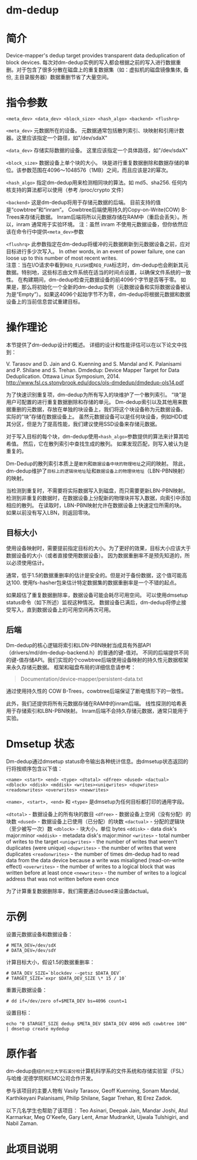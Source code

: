 # dm-dedup

简介
====

Device-mapper's dedup target provides transparent data deduplication of block devices. 
每次对dm-dedup实例的写入都会根据之前的写入进行数据重删。对于包含了很多分散在磁盘上的重复数据集（如：虚拟机的磁盘镜像集体, 备份, 主目录服务器）数据重删节省了大量空间。

指令参数
========

```
<meta_dev> <data_dev> <block_size> <hash_algo> <backend> <flushrq>
```

`<meta_dev>`
    元数据所在的设备。
    元数据通常包括散列索引、块映射和引用计数器。这里应该指定一个路径，如"/dev/sdaX"
    
`<data_dev>`
    存储实际数据的设备。
    这里应该指定一个具体路径，如"/dev/sdaX"

`<block_size>`
    数据设备上单个块的大小。
    块是进行重复数据删除和数据存储的单位。该参数范围在4096～1048576（1MB）之间，而且应该是2的幂次。

`<hash_algo>`
    指定dm-dedup用来检测相同块的算法。如 md5、sha256. 
    任何内核支持的算法都可以使用（参考 /proc/crypto 文件）

`<backend>`
    这是dm-dedup将用于存储元数据的后端。
    目前支持的值是“cowbtree”和“inram”。
	Cowbtree后端使用持久的Copy-on-Write(COW) B-Trees来存储元数据。
	Inram后端将所以元数据存储在RAM中（重启会丢失）。所以，inram 通常用于实验环境。
	注：虽然 inram 不使用元数据设备，但你依然应该在命令行中提供`<meta_dev>`参数

`<flushrq>`
    此参数指定在dm-dedup将缓冲的元数据刷新到元数据设备之前，应对目标进行多少次写入。
	In other words, in an event of power failure, one can loose up to this	number of most recent writes.  
	注意：当在I/O请求中看到`REQ_FLUSH`或`REQ_FUA`标志时，dm-dedup也会刷新其元数据。特别地，这些标志由文件系统在适当的时间点设置，以确保文件系统的一致性。
	在构建期间，dm-dedup检查元数据设备的前4096个字节是否等于零。 如果是，那么将初始化一个全新的dm-dedup实例（元数据设备和实际数据设备被认为是“Empty”）。如果这4096个起始字节不为零，dm-dedup将根据元数据和数据设备上的当前信息尝试重建目标。


操作理论
========

本节提供了dm-dedup设计的概述。 详细的设计和性能评估可以在以下论文中找到：

V. Tarasov and D. Jain and G. Kuenning and S. Mandal and K. Palanisami and P.
Shilane and S. Trehan. Dmdedup: Device Mapper Target for Data Deduplication.
Ottawa Linux Symposium, 2014.
http://www.fsl.cs.stonybrook.edu/docs/ols-dmdedup/dmdedup-ols14.pdf

为了快速识别重复项，dm-dedup为所有写入的块维护了一个散列索引。 “块”是用户可配置的进行重复数据删除和存储的单元。 Dm-dedup索引以及其他用来数据重删的元数据，存放在单独的块设备上，我们将这个块设备称为元数据设备。 实际的“块”存储在数据设备上。 虽然元数据设备可以是任何块设备，例如HDD或其分区，但是为了提高性能，我们建议使用SSD设备来存储元数据。

对于写入目标的每个块，dm-dedup使用`<hash_algo>`参数提供的算法来计算其哈希值。 然后，它在散列索引中查找生成的散列。 如果发现匹配，则写入被认为是重复的。

Dm-Dedup的散列索引本质上是`散列`和`数据设备中块的物理地址`之间的映射。 
除此，dm-dedup维护了`目标上的逻辑块地址`址和`数据设备上的物理块地址`（LBN-PBN映射）的映射。

当检测到重复时，不需要将实际数据写入到磁盘，而只需要更新LBN-PBN映射。
检测到非重复的数据时，在数据设备上分配新的物理块并写入数据，向索引中添加相应的散列。
在读取时，LBN-PBN映射允许在数据设备上快速定位所需的块。 如果以前没有写入LBN，则返回零块。


目标大小
-----------

使用设备映射时，需要提前指定目标的大小。为了更好的效果，目标大小应该大于数据设备的大小（或者直接使用数据设备）。
因为数据重删率不是预先知道的，所以必须使用估计。

通常，低于1.5的数据重删率的估计是安全的。但是对于备份数据，这个值可能高达100.
使用fs-hasher包来估计特定数据集的数据重删率是一个不错的起点。

如果超估了重复数据删除率，数据设备可能会耗尽可用空间。 可以使用dmsetup status命令（如下所述）监视这种情况。 
数据设备已满后，dm-dedup将停止接受写入，直到数据设备上的可用空间再次可用。

后端
--------

Dm-dedup的核心逻辑将索引和LDN-PBN映射当成具有外部API（drivers/md/dm-dedup-backend.h）的普通的键-值对。
不同的后端提供不同的键-值存储API。我们实现的个cowbtree后端使用设备映射的持久性元数据框架来永久存储元数据。
框架和磁盘布局的详细信息请参考：

> Documentation/device-mapper/persistent-data.txt

通过使用持久性的 COW B-Trees，cowbtree后端保证了断电情形下的一致性。

此外，我们还提供将所有元数据存储在RAM中的inram后端。
线性探测的哈希表用于存储索引和LBN-PBN映射。
Inram后端不会持久存储元数据，通常只能用于实验。

Dmsetup 状态
==============

Dm-dedup通过dmsetup status命令输出各种统计信息。由dmsetup状态返回的行将按顺序包含以下值：

```
<name> <start> <end> <type> <dtotal> <dfree> <dused> <dactual> <dblock> <ddisk> <mddisk> <writes><uniqwrites> <dupwrites> <readonwrites> <overwrites> <newwrites>
```

`<name>, <start>, <end>` 和 `<type>` 是dmsetup为任何目标都打印的通用字段。

`<dtotal>`       - 数据设备上的所有块的数目
`<dfree>`        - 数据设备上空闲（没有分配）的块数
`<dused>`        - 数据设备上已使用（已分配）的块数
`<dactual>`      - 分配的逻辑块（至少被写一次）数
`<dblock>`       - 块大小，单位 bytes
`<ddisk>`        - data disk's major:minor
`<mddisk>`       - metadata disk's major:minor
`<writes>`       - total number of writes to the target
`<uniqwrites>`   - the number of writes that weren't duplicates (were unique)
`<dupwrites>`    - the number of writes that were duplicates
`<readonwrites>` - the number of times dm-dedup had to read data from the data device because a write was misaligned (read-on-write effect)
`<overwrites>`   - the number of writes to a logical block that was written before at least once
`<newwrites>`    - the number of writes to a logical address that was not written before even once

为了计算重复数据删除率，我们需要通过dused来设置dactual。

示例
=======

设置元数据设备和数据设备：
```
# META_DEV=/dev/sdX
# DATA_DEV=/dev/sdY
```

计算目标大小，假设1.5的数据重删率：
```
# DATA_DEV_SIZE=`blockdev --getsz $DATA_DEV`
# TARGET_SIZE=`expr $DATA_DEV_SIZE \* 15 / 10`
```

重置元数据设备：
```
# dd if=/dev/zero of=$META_DEV bs=4096 count=1
```

设置目标：
```
echo "0 $TARGET_SIZE dedup $META_DEV $DATA_DEV 4096 md5 cowbtree 100" | dmsetup create mydedup
```

原作者
=======
dm-dedup由`纽约州立大学石溪分校`计算机科学系的文件系统和存储实验室（FSL）与哈维·泥德学院和EMC公司合作开发。

参与该项目的主要人物有 Vasily Tarasov, Geoff Kuenning, Sonam Mandal, Karthikeyani Palanisami, Philip Shilane, Sagar Trehan, 和 Erez Zadok.

以下几名学生也帮助了该项目： Teo Asinari, Deepak Jain, Mandar Joshi, Atul Karmarkar, Meg O'Keefe, Gary Lent, Amar Mudrankit, Ujwala Tulshigiri, and Nabil Zaman.


此项目说明
========


